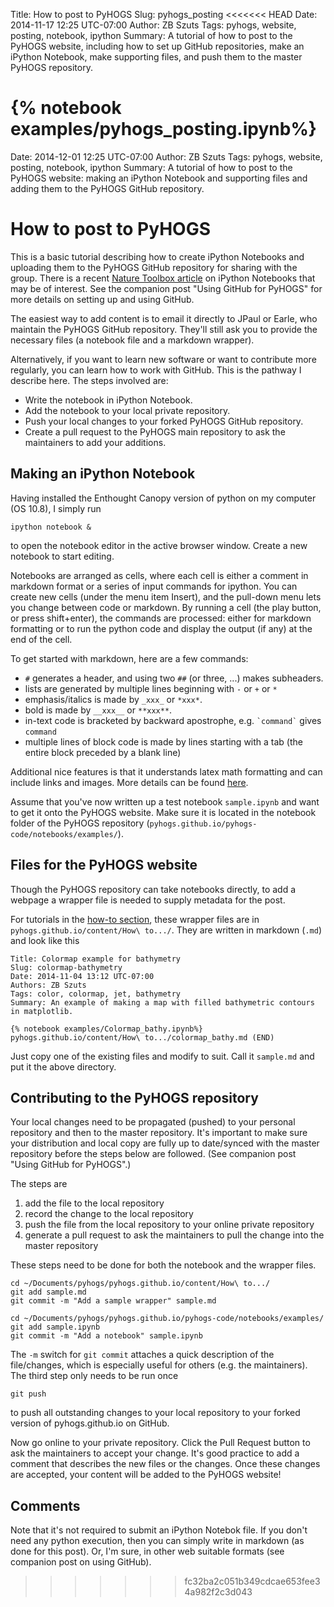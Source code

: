 Title: How to post to PyHOGS
Slug: pyhogs_posting
<<<<<<< HEAD
Date: 2014-11-17 12:25 UTC-07:00
Author: ZB Szuts
Tags: pyhogs, website, posting, notebook, ipython
Summary: A tutorial of how to post to the PyHOGS website, including how to set up GitHub repositories, make an iPython Notebook, make supporting files, and push them to the master PyHOGS repository.

{% notebook examples/pyhogs_posting.ipynb%}
=======
Date: 2014-12-01 12:25 UTC-07:00
Author: ZB Szuts
Tags: pyhogs, website, posting, notebook, ipython
Summary: A tutorial of how to post to the PyHOGS website: making an iPython Notebook and supporting files and adding them to the PyHOGS GitHub repository.


# How to post to PyHOGS

This is a basic tutorial describing how to create iPython Notebooks and uploading them to the PyHOGS GitHub repository for sharing with the group.  There is a recent [Nature Toolbox article](http://www.nature.com/news/interactive-notebooks-sharing-the-code-1.16261 "Nature Toolbox: interactive notebooks sharing the code") on iPython Notebooks that may be of interest.  See the companion post "Using GitHub for PyHOGS" for more details on setting up and using GitHub.

The easiest way to add content is to email it directly to JPaul or Earle, who maintain the PyHOGS GitHub repository.  They'll still ask you to provide the necessary files (a notebook file and a markdown wrapper).

Alternatively, if you want to learn new software or want to contribute more regularly, you can learn how to work with GitHub.  This is the pathway I describe here.  The steps involved are:

* Write the notebook in iPython Notebook.
* Add the notebook to your local private repository.
* Push your local changes to your forked PyHOGS GitHub repository.
* Create a pull request to the PyHOGS main repository to ask the maintainers to add your additions.


## Making an iPython Notebook

Having installed the Enthought Canopy version of python on my computer (OS 10.8), I simply run

    ipython notebook &
to open the notebook editor in the active browser window.  Create a new notebook to start editing.

Notebooks are arranged as cells, where each cell is either a comment in markdown format or a series of input commands for ipython.  You can create new cells (under the menu item Insert), and the pull-down menu lets you change between code or markdown.  By running a cell (the play button, or press shift+enter), the commands are processed: either for markdown formatting or to run the python code and display the output (if any) at the end of the cell.

To get started with markdown, here are a few commands:
- `#` generates a header, and using two `##` (or three, ...) makes subheaders.
- lists are generated by multiple lines beginning with `-` or `+` or `*`
- emphasis/italics is made by `_xxx_` or `*xxx*`.
- bold is made by `__xxx__` or `**xxx**`.
- in-text code is bracketed by backward apostrophe, e.g. `` `command` `` gives `command` 
- multiple lines of block code is made by lines starting with a tab (the entire block preceded by a blank line)

Additional nice features is that it understands latex math formatting and can include links and images.  More details can be found [here](http://daringfireball.net/projects/markdown/syntax "markdown formatting").

Assume that you've now written up a test notebook `sample.ipynb` and want to get it onto the PyHOGS website.  Make sure it is located in the notebook folder of the PyHOGS repository (`pyhogs.github.io/pyhogs-code/notebooks/examples/`).



## Files for the PyHOGS website

Though the PyHOGS repository can take notebooks directly, to add a webpage a wrapper file is needed to supply metadata for the post.

For tutorials in the [how-to section](http://pyhogs.github.io/category/how-to.html "PyHOGS website How To"), these wrapper files are in `pyhogs.github.io/content/How\ to.../`.  They are written in markdown (`.md`) and look like this

    Title: Colormap example for bathymetry
    Slug: colormap-bathymetry
    Date: 2014-11-04 13:12 UTC-07:00
    Authors: ZB Szuts
    Tags: color, colormap, jet, bathymetry
    Summary: An example of making a map with filled bathymetric contours in matplotlib.
    
    {% notebook examples/Colormap_bathy.ipynb%}
    pyhogs.github.io/content/How\ to.../colormap_bathy.md (END) 

Just copy one of the existing files and modify to suit.  Call it `sample.md` and put it the above directory.


## Contributing to the PyHOGS repository

Your local changes need to be propagated (pushed) to your personal repository and then to the master repository.  It's important to make sure your distribution and local copy are fully up to date/synced with the master repository before the steps below are followed.  (See companion post "Using GitHub for PyHOGS".)

The steps are

1. add the file to the local repository
1. record the change to the local repository
1. push the file from the local repository to your online private repository
1. generate a pull request to ask the maintainers to pull the change into the master repository

These steps need to be done for both the notebook and the wrapper files.  

    cd ~/Documents/pyhogs/pyhogs.github.io/content/How\ to.../
    git add sample.md
    git commit -m "Add a sample wrapper" sample.md
    
    cd ~/Documents/pyhogs/pyhogs.github.io/pyhogs-code/notebooks/examples/
    git add sample.ipynb
    git commit -m "Add a notebook" sample.ipynb

The `-m` switch for `git commit` attaches a quick description of the file/changes, which is especially useful for others (e.g. the maintainers).  The third step only needs to be run once

    git push

to push all outstanding changes to your local repository to your forked version of pyhogs.github.io on GitHub.

Now go online to your private repository.  Click the Pull Request button to ask the maintainers to accept your change.  It's good practice to add a comment that describes the new files or the changes.  Once these changes are accepted, your content will be added to the PyHOGS website!


## Comments

Note that it's not required to submit an iPython Notebok file.  If you don't need any python execution, then you can simply write in markdown (as done for this post).  Or, I'm sure, in other web suitable formats (see companion post on using GitHub).
>>>>>>> fc32ba2c051b349cdcae653fee34a982f2c3d043
